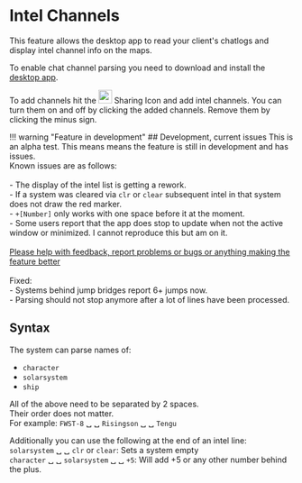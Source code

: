 # Intel Channels
This feature allows the desktop app to read your client's chatlogs and display intel channel info on the maps. 

To enable chat channel parsing you need to download and install the [desktop app](https://www.dropbox.com/s/feo1z1055a7jmpd/Eveeye_v001.exe?dl=0).

To add channels hit the <img src="https://raw.githubusercontent.com/Risingson/eedocs/master/docs/images/Share-100_off.png" width="24" height="24" > Sharing Icon and add intel channels. You can turn them on and off by clicking the added channels. Remove them by clicking the minus sign.

!!! warning "Feature in development"
    ## Development, current issues
    This is an alpha test. This means means the feature is still in development and has issues.<br>Known issues are as follows:<br><br>
     - The display of the intel list is getting a rework.<br>
     - If a system was cleared via `clr` or `clear` subsequent intel in that system does not draw the red marker.<br>
     - `+[Number]` only works with one space before it at the moment.<br>
     - Some users report that the app does stop to update when not the active window or minimized. I cannot reproduce this but am on it.<br>
    <br> 
    [Please help with feedback, report problems or bugs or anything making the feature better](https://feedback.userreport.com/7ab42bbb-8bf8-4955-9573-c0b1213b1ba7/#submit/bug)<br><br> 
    Fixed:<br>
    - Systems behind jump bridges report 6+ jumps now.<br>
    - Parsing should not stop anymore after a lot of lines have been processed.<br>
    
## Syntax
The system can parse names of:

 - `character` 
 - `solarsystem`
 - `ship` 

All of the above need to be separated by 2 spaces.<br>Their order does not matter.<br> For example: `FWST-8` &#9251; &#9251; `Risingson` &#9251; &#9251; `Tengu`

Additionally you can use the following at the end of an intel line:<br>
`solarsystem` &#9251; &#9251; `clr` or `clear`: Sets a system empty<br>
`character` &#9251; &#9251; `solarsystem` &#9251; &#9251; `+5`: Will add +5 or any other number behind the plus.
<!--stackedit_data:
eyJoaXN0b3J5IjpbOTYxOTMzMTQzLDEyOTMxNjI3MjMsMTI5Mz
E2MjcyMywxOTg0MjE5MDEsLTExMjQyMTYzNTcsNjk0OTI1MTAx
LDE4OTA2MDA5MTUsLTI0OTk3MjU2MywtMTMxODM0ODg3MCwxMD
k2MTE3MTMzLC0xNTIyNjgzNjgxLDE4NjI2MDMwNzAsLTIwNjUx
NjMwOCwxOTkwMjY3NDM5LC0xNDAzNDg5MTAxLC0yMTQxODg3OD
I4LDE5ODUwMjc1MTEsMTAxNjQ1MzI4MywxMTM5MDE5NjA2LC0x
NDE1MDAyNzg3XX0=
-->